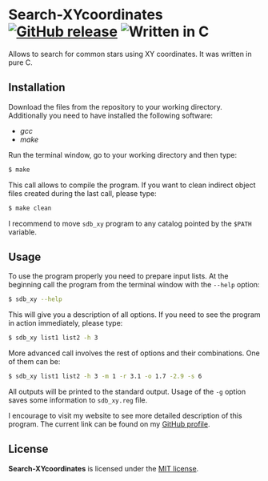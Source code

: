 # Search-XYcoordinates [![GitHub release](http://www.astro.uni.wroc.pl/ludzie/brus/img/github/ver20170224.svg "download")](https://github.com/PBrus/Search-XYcoordinates) ![Written in C](http://www.astro.uni.wroc.pl/ludzie/brus/img/github/C.svg "language")

Allows to search for common stars using XY coordinates. It was written in pure C.

## Installation

Download the files from the repository to your working directory. Additionally you need to have installed the following software:

 * *gcc*
 * *make*

Run the terminal window, go to your working directory and then type:
```bash
$ make
```
This call allows to compile the program. If you want to clean indirect object files created during the last call, please type:
```bash
$ make clean
```
I recommend to move `sdb_xy` program to any catalog pointed by the `$PATH` variable.

## Usage

To use the program properly you need to prepare input lists. At the beginning call the program from the terminal window with the `--help` option:
```bash
$ sdb_xy --help
```
This will give you a description of all options. If you need to see the program in action immediately, please type:
```bash
$ sdb_xy list1 list2 -h 3
```
More advanced call involves the rest of options and their combinations. One of them can be:
```bash
$ sdb_xy list1 list2 -h 3 -m 1 -r 3.1 -o 1.7 -2.9 -s 6
```
All outputs will be printed to the standard output. Usage of the `-g` option saves some information to `sdb_xy.reg` file.

I encourage to visit my website to see more detailed description of this program. The current link can be found on my [GitHub profile](https://github.com/PBrus).

## License

**Search-XYcoordinates** is licensed under the [MIT license](http://opensource.org/licenses/MIT).
